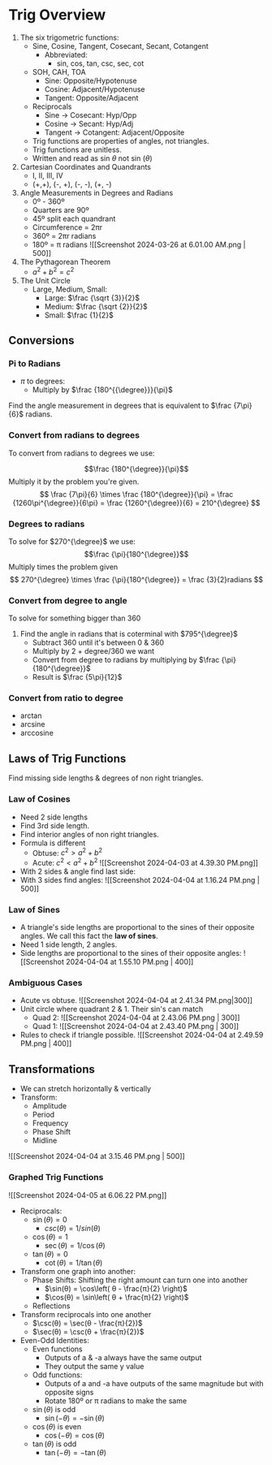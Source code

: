 # Trig Overview

1. The six trigometric functions:
	- Sine, Cosine, Tangent, Cosecant, Secant, Cotangent
		- Abbreviated: 
			- sin, cos, tan, csc, sec, cot
	- SOH, CAH, TOA
		- Sine: Opposite/Hypotenuse
		- Cosine: Adjacent/Hypotenuse
		- Tangent: Opposite/Adjacent
	- Reciprocals
		- Sine -> Cosecant: Hyp/Opp
		- Cosine -> Secant: Hyp/Adj 
		- Tangent -> Cotangent: Adjacent/Opposite
	- Trig functions are properties of angles, not triangles.
	- Trig functions are unitless.
	- Written and read as sin $\theta$ not sin $(\theta)$
2. Cartesian Coordinates and Quandrants
	- I, II, III, IV
	- (+,+), (-, +), (-, -), (+, -)
3. Angle Measurements in Degrees and Radians
	- 0º - 360º
	- Quarters are 90º
	- 45º split each quandrant
	- Circumference = 2πr
	- 360º = 2πr radians
	- 180º = π radians
	  ![[Screenshot 2024-03-26 at 6.01.00 AM.png | 500]]
4. The Pythagorean Theorem
	- $a^2+b^2 = c^2$
5. The Unit Circle
    - Large, Medium, Small:
        - Large: $\frac {\sqrt {3}}{2}$
        - Medium: $\frac {\sqrt {2}}{2}$
        - Small: $\frac {1}{2}$



## Conversions

### Pi to Radians
- $\pi$ to degrees: 
	- Multiply by $\frac {180^{{\degree}}}{\pi}$

Find the angle measurement in degrees that is equivalent to $\frac {7\pi}{6}$ radians.
### Convert from radians to degrees
To convert from radians to degrees we use:

$$\frac {180^{\degree}}{\pi}$$
Multiply it by the problem you're given.
$$
 \frac {7\pi}{6} \times \frac {180^{\degree}}{\pi} = \frac {1260\pi^{\degree}}{6\pi} = \frac {1260^{\degree}}{6} = 210^{\degree}
$$
### Degrees to radians
To solve for $270^{\degree}$ we use:
$$\frac {\pi}{180^{\degree}}$$
Multiply times the problem given
$$
270^{\degree} \times \frac {\pi}{180^{\degree}} = \frac {3}{2}radians
$$
### Convert from degree to angle
To solve for something bigger than 360

1. Find the angle in radians that is coterminal with $795^{\degree}$
	- Subtract 360 until it's between 0 & 360
	- Multiply by 2 + degree/360 we want
	- Convert from degree to radians by multiplying by 
		  $\frac {\pi}{180^{\degree}}$
	- Result is $\frac {5\pi}{12}$

### Convert from ratio to degree
- arctan
- arcsine
- arccosine
  
## Laws of Trig Functions
Find missing side lengths & degrees of non right triangles.
### Law of Cosines
- Need 2 side lengths
- Find 3rd side length.
- Find interior angles of non right triangles.
- Formula is different
	- Obtuse: $c^2 > a^2 + b^2$
	- Acute: $c^2 < a^2 + b^2$
![[Screenshot 2024-04-03 at 4.39.30 PM.png]]
- With 2 sides & angle find last side:
- With 3 sides find angles:
![[Screenshot 2024-04-04 at 1.16.24 PM.png | 500]]
### Law of Sines
- A triangle's side lengths are proportional to the sines of their opposite angles. We call this fact the **law of sines**.
- Need 1 side length, 2 angles.
- Side lengths are proportional to the sines of their opposite angles:
  ![[Screenshot 2024-04-04 at 1.55.10 PM.png | 400]]
### Ambiguous Cases

- Acute vs obtuse.
  ![[Screenshot 2024-04-04 at 2.41.34 PM.png|300]]
- Unit circle where quadrant 2 & 1. Their sin's can match
	- Quad 2: ![[Screenshot 2024-04-04 at 2.43.06 PM.png | 300]]
	- Quad 1: ![[Screenshot 2024-04-04 at 2.43.40 PM.png | 300]]
- Rules to check if triangle possible.
  ![[Screenshot 2024-04-04 at 2.49.59 PM.png | 400]]
## Transformations
- We can stretch horizontally & vertically
- Transform:
	- Amplitude
	- Period
	- Frequency
	- Phase Shift
	- Midline

![[Screenshot 2024-04-04 at 3.15.46 PM.png | 500]]

### Graphed Trig Functions
![[Screenshot 2024-04-05 at 6.06.22 PM.png]]
- Reciprocals:
	- $\sin(θ) = 0$
		- $csc(θ) = 1/sin(θ)$
	- $\cos(θ) = 1$
		- $\sec(θ) = 1/\cos(θ)$
	- $\tan(θ) = 0$
		- $\cot(θ) = 1/\tan(θ)$
- Transform one graph into another:
	- Phase Shifts: Shifting the right amount can turn one into another
		- $\sin(θ) = \cos\left( θ - \frac{π}{2} \right)$
		- $\cos(θ) = \sin\left( θ + \frac{π}{2} \right)$
	- Reflections
- Transform reciprocals into one another
	- $\csc(θ) = \sec(θ - \frac{π}{2})$
	- $\sec(θ) = \csc(θ + \frac{π}{2})$
- Even-Odd Identities:
	- Even functions
		- Outputs of a & -a always have the same output
		- They output the same y value
	- Odd functions:
		- Outputs of a and -a have outputs of the same magnitude but with opposite signs
		- Rotate 180º or π radians to make the same
	- $\sin(θ)$ is odd
		- $\sin(-θ) = -\sin(θ)$
	- $\cos(θ)$ is even
		- $\cos(-θ) = \cos(θ)$
	- $\tan(θ)$ is odd
		- $\tan(-θ) = -\tan(θ)$